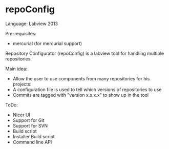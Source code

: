 repoConfig
==========

Language: Labview 2013

Pre-requisites:
- mercurial (for mercurial support)

Repository Configurator (repoConfig) is a labview tool for handling multiple repositories.

Main idea:
- Allow the user to use components from many repositories for his projects:
- A configuration file is used to tell which versions of repositories to use
- Commits are tagged with "version x.x.x.x" to show up in the tool

ToDo:
- Nicer UI
- Support for Git
- Support for SVN
- Build script
- Installer Build script
- Command line API
